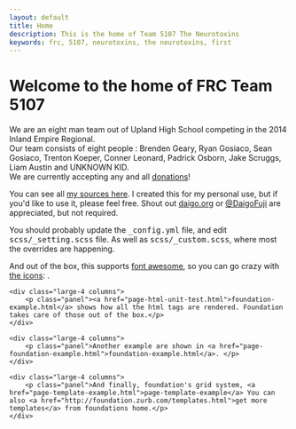 ```yaml
---
layout: default
title: Home
description: This is the home of Team 5107 The Neurotoxins
keywords: frc, 5107, neurotoxins, the neurotoxins, first
---
```


<h1>Welcome to the home of FRC Team 5107 </h1>


<p>We are an eight man team out of Upland High School competing in the 2014 Inland Empire Regional. <br>Our team consists of eight people : Brenden Geary, Ryan Gosiaco, Sean Gosiaco, Trenton Koeper, Conner Leonard, Padrick Osborn, Jake Scruggs, Liam Austin and UNKNOWN KID.</br>We are currently accepting any and all <a href="http://kata.na.tl/url/paypal">donations</a>!</p>

<p>You can see all <a href="https://github.com/daigofuji/jekyll-foundation-5-starter/tree/gh-pages"><i class="fa fa-github"> 	
</i> my sources here</a>. I created this for my personal use, but if you'd like to use it, please feel free. Shout out <a href="http://daigo.org">daigo.org</a> or <a href="http://twitter.com/DaigoFuji">@DaigoFuji</a> are appreciated, but not required.</p>

<div class="panel callout radius">You should probably update the <samp>_config.yml</samp> file, and edit <samp>scss/_setting.scss</samp> file. As well as <samp>scss/_custom.scss</samp>, where most the overrides are happening.</div>

<p>And out of the box, this supports <a href="http://fortawesome.github.io/Font-Awesome/">
	<i class="fa fa-flag fa-lg">	
	</i>
	font awesome</a>, so you can go crazy with <a href="http://fortawesome.github.io/Font-Awesome/icons/">the icons</a>: <i class="fa fa-bitcoin fa-lg">	
	</i> <i class="fa fa-cog fa-spin fa-lg">
	</i>. </p> 


<div class="row"> 

	<div class="large-4 columns">
		<p class="panel"><a href="page-html-unit-test.html">foundation-example.html</a> shows how all the html tags are rendered. Foundation takes care of those out of the box.</p>
	</div>

	<div class="large-4 columns">
		<p class="panel">Another example are shown in <a href="page-foundation-example.html">foundation-example.html</a>. </p>
	</div>

	<div class="large-4 columns">
		<p class="panel">And finally, foundation's grid system, <a href="page-template-example.html">page-template-example</a> You can also <a href="http://foundation.zurb.com/templates.html">get more templates</a> from foundations home.</p>
	</div>

</div>
